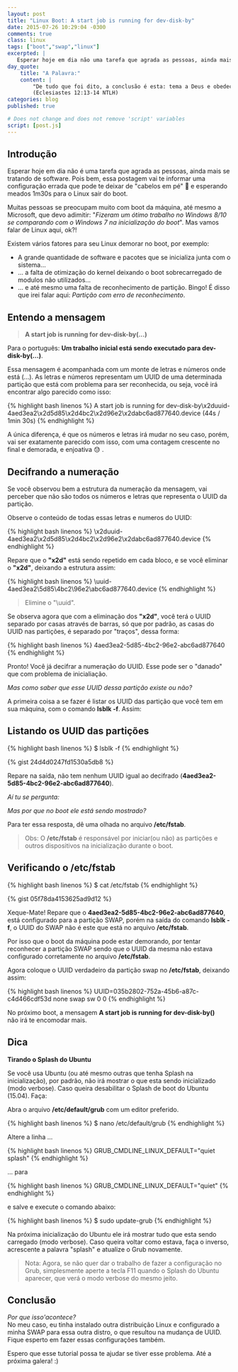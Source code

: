 ```yaml
---
layout: post
title: "Linux Boot: A start job is running for dev-disk-by"
date: 2015-07-26 10:29:04 -0300
comments: true
class: linux
tags: ["boot","swap","linux"]
excerpted: |
   Esperar hoje em dia não uma tarefa que agrada as pessoas, ainda mais se tratando de software.
day_quote:
    title: "A Palavra:"
    content: |
        "De tudo que foi dito, a conclusão é esta: tema a Deus e obedeça aos seus mandamentos porque foi para isso que fomos criados. Nós teremos de prestar contas a Deus de tudo o que fizemos e até daquilo que fizermos em segredo, seja bem ou o mal." <br>
        (Eclesiastes 12:13-14 NTLH)
categories: blog
published: true

# Does not change and does not remove 'script' variables
script: [post.js]
---
```


## Introdução 

Esperar hoje em dia não é uma tarefa que agrada as pessoas, ainda mais se tratando de software.
Pois bem, essa postagem vai te informar uma configuração errada que pode te deixar de "cabelos em pé" :triumph: e esperando meados 1m30s para o Linux sair do boot.

Muitas pessoas se preocupam muito com boot da máquina, até mesmo a Microsoft, que devo adimitir: "*Fizeram um ótimo trabalho no Windows 8/10 se comparando com o Windows 7 na inicialização do boot*". Mas vamos falar de Linux aqui, ok?!

Existem vários fatores para seu Linux demorar no boot, por exemplo: 

* A grande quantidade de software e pacotes que se inicializa junta com o sistema...
* ... a falta de otimização do kernel deixando o boot sobrecarregado de modulos não utilizados...
* ... e até mesmo uma falta de reconhecimento de partição. Bingo! É disso que irei falar aqui: *Partição com erro de reconhecimento*.

## Entendo a mensagem

> **A start job is running for dev-disk-by(...)**

Para o português: **Um trabalho inicial está sendo executado para dev-disk-by(...)**.

Essa mensagem é acompanhada com um monte de letras e números onde está (...). As letras e números representam um UUID de uma determinada partição que está com problema para ser reconhecida, ou seja, você irá encontrar algo parecido como isso:

{% highlight bash linenos %}
A start job is running for dev-disk-by\x2duuid-4aed3ea2\x2d5d85\x2d4bc2\x2d96e2\x2dabc6ad877640.device (44s / 1min 30s)
{% endhighlight %}

A única diferença, é que os números e letras irá mudar no seu caso, porém, vai ser exatamente parecido com isso, com uma contagem crescente no final e demorada, e enjoativa :sweat: .

## Decifrando a numeração

Se você observou bem a estrutura da numeração da mensagem, vai perceber que não são todos os números e letras que representa o UUID da partição. 

Observe o conteúdo de todas essas letras e numeros do UUID:

{% highlight bash linenos %}
 \x2duuid-4aed3ea2\x2d5d85\x2d4bc2\x2d96e2\x2dabc6ad877640.device
{% endhighlight %}

Repare que o **"x2d"** está sendo repetido em cada bloco, e se você eliminar o **"x2d"**, deixando a estrutura assim:

{% highlight bash linenos %}
 \uuid-4aed3ea2\5d85\4bc2\96e2\abc6ad877640.device
{% endhighlight %}

> Elimine o "\uuid".

Se observa agora que com a eliminação dos **"x2d"**, você terá o UUID separado por casas através de barras, só que por padrão, as casas do UUID nas partições, é separado por "traços", dessa forma:

{% highlight bash linenos %}
4aed3ea2-5d85-4bc2-96e2-abc6ad877640
{% endhighlight %}

Pronto! Você já decifrar a numeração do UUID. Esse pode ser o "danado" que com problema de inicialiação. 

*Mas como saber que esse UUID dessa partição existe ou não?*

A primeira coisa a se fazer é listar os UUID das partição que você tem em sua máquina, com o comando **lsblk -f**. Assim:

## Listando os UUID das partições

{% highlight bash linenos %}
$ lsblk -f
{% endhighlight %}

{% gist 24d4d0247fd1530a5db8 %}

Repare na saída, não tem nenhum UUID igual ao decifrado 
(**4aed3ea2-5d85-4bc2-96e2-abc6ad877640**).

*Aí tu se pergunta:* 

*Mas por que no boot ele está sendo mostrado?*

Para ter essa resposta, dê uma olhada no arquivo **/etc/fstab**.

> Obs: O **/etc/fstab** é responsável por iniciar(ou não) as partições e
> outros dispositivos na inicialização durante o boot.

## Verificando o /etc/fstab

{% highlight bash linenos %}
$ cat /etc/fstab
{% endhighlight %}

{% gist 05f78da4153625ad9d12 %}

Xeque-Mate! Repare que o **4aed3ea2-5d85-4bc2-96e2-abc6ad877640**, está configurado para a partição SWAP, porém na saída do comando **lsblk -f**, o UUID do SWAP não é este que está no arquivo **/etc/fstab**.

Por isso que o boot da máquina pode estar demorando, por tentar reconhecer a partição SWAP sendo que o UUID da mesma não estava configurado corretamente no arquivo **/etc/fstab**.

Agora coloque o UUID verdadeiro da partição swap no **/etc/fstab**, deixando assim:

{% highlight bash linenos %}
UUID=035b2802-752a-45b6-a87c-c4d466cdf53d none            swap    sw              0       0
{% endhighlight %}

No próximo boot, a mensagem **A start job is running for dev-disk-by()**  
não irá te encomodar mais.

## Dica

**Tirando o Splash do Ubuntu**

Se você usa Ubuntu (ou até mesmo outras que tenha Splash na inicialização), por padrão, não irá mostrar o que esta sendo inicializado (modo verbose). Caso queira desabilitar o Splash de boot do Ubuntu (15.04). Faça:

Abra o arquivo **/etc/default/grub** com um editor preferido.

{% highlight bash linenos %}
$ nano /etc/default/grub
{% endhighlight %}

Altere a linha ...

{% highlight bash linenos %}
GRUB_CMDLINE_LINUX_DEFAULT="quiet splash"
{% endhighlight %}

... para

{% highlight bash linenos %}
GRUB_CMDLINE_LINUX_DEFAULT="quiet"
{% endhighlight %}

e salve e execute o comando abaixo:

{% highlight bash linenos %}
$ sudo update-grub
{% endhighlight %}

Na próxima inicialização do Ubuntu ele irá mostrar tudo que esta sendo carregado (modo verbose). Caso queira voltar como estava, faça o inverso, acrescente a palavra "splash" e atualize o Grub novamente. 

> Nota: Agora, se não quer dar o trabalho de fazer a configuração no Grub, 
> simplesmente aperte a tecla F11 quando o Splash do Ubuntu aparecer, que
> verá o modo verbose do mesmo jeito.


## Conclusão

*Por que isso'acontece?*   
No meu caso, eu tinha instalado outra distribuição Linux e configurado a minha SWAP para essa outra distro, o que resultou na mudança de UUID. Fique esperto em fazer essas configurações também.

Espero que esse tutorial possa te ajudar se tiver esse problema. Até a próxima galera! :)












